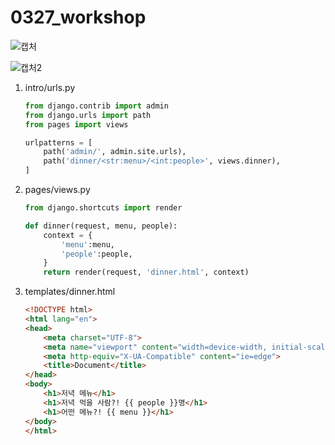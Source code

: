 # 0327_workshop

![캡처](C:\Users\user\house\web_aclass\online-lecture\0327\workshop\캡처.PNG)

![캡처2](C:\Users\user\house\web_aclass\online-lecture\0327\workshop\캡처2.PNG)

1. intro/urls.py

   ```python
   from django.contrib import admin
   from django.urls import path
   from pages import views
   
   urlpatterns = [
       path('admin/', admin.site.urls),
       path('dinner/<str:menu>/<int:people>', views.dinner),
   ]
   ```

   

2. pages/views.py

   ```python
   from django.shortcuts import render
   
   def dinner(request, menu, people):
       context = {
           'menu':menu,
           'people':people,
       }
       return render(request, 'dinner.html', context)
   ```

   

3. templates/dinner.html

   ```html
   <!DOCTYPE html>
   <html lang="en">
   <head>
       <meta charset="UTF-8">
       <meta name="viewport" content="width=device-width, initial-scale=1.0">
       <meta http-equiv="X-UA-Compatible" content="ie=edge">
       <title>Document</title>
   </head>
   <body>
       <h1>저녁 메뉴</h1>
       <h1>저녁 먹을 사람?! {{ people }}명</h1>
       <h1>어떤 메뉴?! {{ menu }}</h1>
   </body>
   </html>
   ```

   